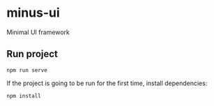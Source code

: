# minus-ui

Minimal UI framework

## Run project

```
npm run serve
```

If the project is going to be run for the first time, install dependencies:

```
npm install
```
